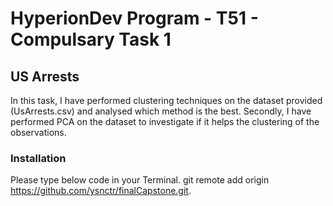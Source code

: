 # HyperionDev Program - T51 - Compulsary Task 1

## US Arrests 

In this task, I have performed clustering techniques on the dataset provided (UsArrests.csv) and analysed which method is the best. Secondly, I have performed PCA on the dataset to investigate if it helps the clustering of the observations.

### Installation 
Please type below code in your Terminal. 
git remote add origin https://github.com/ysnctr/finalCapstone.git.

